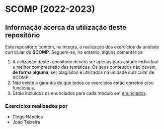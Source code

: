 # SCOMP (2022-2023)

## Informação acerca da utilização deste repositório

Este repositório contém, na integra, a realização dos exercícios da unidade curricular de **SCOMP**.
Seguem-se, no entanto, alguns comentários:

1. A utilização deste repositório deverá ser apenas para estudo individual e melhor compreensão das temáticas. Os seus conteúdos não devem, **de forma alguma**, ser plagiados e utilizados na unidade curricular de SCOMP.
2. Não existe a garantia de que todos os exercícios estão corretos e/ou funcionais.
3. Estão incluídos os enunciados para cada módulo em [enunciados](/enunciados/).

### Exercícios realizados por

- Diogo Nápoles
- João Teixeira
